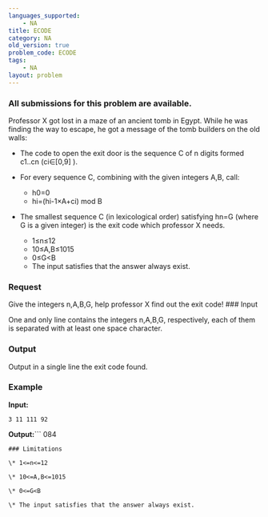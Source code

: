 ```yaml
---
languages_supported:
    - NA
title: ECODE
category: NA
old_version: true
problem_code: ECODE
tags:
    - NA
layout: problem
---
```

###  All submissions for this problem are available. 

Professor X got lost in a maze of an ancient tomb in Egypt. While he was finding the way to escape, he got a message of the tomb builders on the old walls:

- The code to open the exit door is the sequence C of n digits formed c1..cn (ci∈\[0,9\] ).
- For every sequence C, combining with the given integers A,B, call:
  
  - h0=0
  - hi=(hi-1×A+ci) mod B
- The smallest sequence C (in lexicological order) satisfying hn=G (where G is a given integer) is the exit code which professor X needs. 
  - 1≤n≤12
  - 10≤A,B≤1015
  - 0≤G<B
  - The input satisfies that the answer always exist.
### Request

Give the integers n,A,B,G, help professor X find out the exit code! ### Input

One and only line contains the integers n,A,B,G, respectively, each of them is separated with at least one space character.

### Output

Output in a single line the exit code found.

### Example

**Input:**
```
3 11 111 92

```
**Output:**```
084

```
### Limitations

\* 1<=n<=12

\* 10<=A,B<=1015

\* 0<=G<B

\* The input satisfies that the answer always exist.